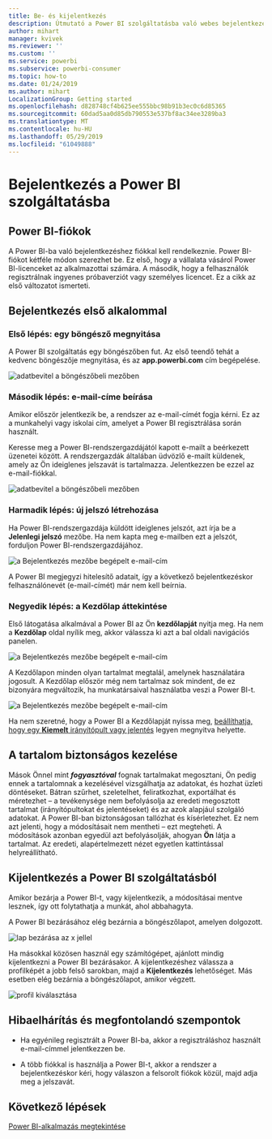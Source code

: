 ```yaml
---
title: Be- és kijelentkezés
description: Útmutató a Power BI szolgáltatásba való webes bejelentkezéshez és kijelentkezéshez.
author: mihart
manager: kvivek
ms.reviewer: ''
ms.custom: ''
ms.service: powerbi
ms.subservice: powerbi-consumer
ms.topic: how-to
ms.date: 01/24/2019
ms.author: mihart
LocalizationGroup: Getting started
ms.openlocfilehash: d828748cf4b625ee555bbc98b91b3ec0c6d85365
ms.sourcegitcommit: 60dad5aa0d85db790553e537bf8ac34ee3289ba3
ms.translationtype: MT
ms.contentlocale: hu-HU
ms.lasthandoff: 05/29/2019
ms.locfileid: "61049888"
---
```

# <a name="sign-in-to-power-bi-service"></a>Bejelentkezés a Power BI szolgáltatásba

## <a name="power-bi-accounts"></a>Power BI-fiókok
A Power BI-ba való bejelentkezéshez fiókkal kell rendelkeznie. Power BI-fiókot kétféle módon szerezhet be. Ez első, hogy a vállalata vásárol Power BI-licenceket az alkalmazottai számára. A második, hogy a felhasználók regisztrálnak ingyenes próbaverziót vagy személyes licencet. Ez a cikk az első változatot ismerteti.

## <a name="sign-in-for-the-first-time"></a>Bejelentkezés első alkalommal

### <a name="step-one-open-a-browser"></a>Első lépés: egy böngésző megnyitása
A Power BI szolgáltatás egy böngészőben fut.  Az első teendő tehát a kedvenc böngészője megnyitása, és az **app.powerbi.com** cím begépelése.

![adatbevitel a böngészőbeli mezőben](media/end-user-sign-in/power-bi-sign-in.png)

### <a name="step-two-type-your-email-address"></a>Második lépés: e-mail-címe beírása
Amikor először jelentkezik be, a rendszer az e-mail-címét fogja kérni.  Ez az a munkahelyi vagy iskolai cím, amelyet a Power BI regisztrálása során használt.  

Keresse meg a Power BI-rendszergazdájától kapott e-mailt a beérkezett üzenetei között. A rendszergazdák általában üdvözlő e-mailt küldenek, amely az Ön ideiglenes jelszavát is tartalmazza. Jelentkezzen be ezzel az e-mail-fiókkal. 

![adatbevitel a böngészőbeli mezőben](media/end-user-sign-in/power-bi-email2.png)


 
### <a name="step-three-create-a-new-password"></a>Harmadik lépés: új jelszó létrehozása
Ha Power BI-rendszergazdája küldött ideiglenes jelszót, azt írja be a **Jelenlegi jelszó** mezőbe. Ha nem kapta meg e-mailben ezt a jelszót, forduljon Power BI-rendszergazdájához.

![a Bejelentkezés mezőbe begépelt e-mail-cím](media/end-user-sign-in/power-bi-login2.png)

A Power BI megjegyzi hitelesítő adatait, így a következő bejelentkezéskor felhasználónevét (e-mail-címét) már nem kell beírnia. 

### <a name="step-four-review-your-home-page"></a>Negyedik lépés: a Kezdőlap áttekintése
Első látogatása alkalmával a Power BI az Ön **kezdőlapját** nyitja meg. Ha nem a **Kezdőlap** oldal nyílik meg, akkor válassza ki azt a bal oldali navigációs panelen. 

![a Bejelentkezés mezőbe begépelt e-mail-cím](media/end-user-sign-in/power-bi-home-select.png)

A Kezdőlapon minden olyan tartalmat megtalál, amelynek használatára jogosult. A Kezdőlap először még nem tartalmaz sok mindent, de ez bizonyára megváltozik, ha munkatársaival használatba veszi a Power BI-t. 

![a Bejelentkezés mezőbe begépelt e-mail-cím](media/end-user-sign-in/power-bi-home2.png)

Ha nem szeretné, hogy a Power BI a Kezdőlapját nyissa meg, [beállíthatja, hogy egy **Kiemelt** irányítópult vagy jelentés](end-user-featured.md) legyen megnyitva helyette. 

## <a name="safely-interact-with-content"></a>A tartalom biztonságos kezelése
Mások Önnel mint ***fogyasztóval*** fognak tartalmakat megosztani, Ön pedig ennek a tartalomnak a kezelésével vizsgálhatja az adatokat, és hozhat üzleti döntéseket.  Bátran szűrhet, szeletelhet, feliratkozhat, exportálhat és méretezhet – a tevékenysége nem befolyásolja az eredeti megosztott tartalmat (irányítópultokat és jelentéseket) és az azok alapjául szolgáló adatokat. A Power BI-ban biztonságosan tallózhat és kísérletezhet. Ez nem azt jelenti, hogy a módosításait nem mentheti – ezt megteheti. A módosítások azonban egyedül azt befolyásolják, ahogyan **Ön** látja a tartalmat. Az eredeti, alapértelmezett nézet egyetlen kattintással helyreállítható.

## <a name="sign-out-of-power-bi-service"></a>Kijelentkezés a Power BI szolgáltatásból
Amikor bezárja a Power BI-t, vagy kijelentkezik, a módosításai mentve lesznek, így ott folytathatja a munkát, ahol abbahagyta.

A Power BI bezárásához elég bezárnia a böngészőlapot, amelyen dolgozott. 

![lap bezárása az x jellel](media/end-user-sign-in/power-bi-close.png) 

Ha másokkal közösen használ egy számítógépet, ajánlott mindig kijelentkezni a Power BI bezárásakor.  A kijelentkezéshez válassza a profilképét a jobb felső sarokban, majd a **Kijelentkezés** lehetőséget. Más esetben elég bezárnia a böngészőlapot, amikor végzett.

![profil kiválasztása](media/end-user-sign-in/power-bi-sign-out.png) 

## <a name="troubleshooting-and-considerations"></a>Hibaelhárítás és megfontolandó szempontok
- Ha egyénileg regisztrált a Power BI-ba, akkor a regisztráláshoz használt e-mail-címmel jelentkezzen be.

- A több fiókkal is használja a Power BI-t, akkor a rendszer a bejelentkezéskor kéri, hogy válaszon a felsorolt fiókok közül, majd adja meg a jelszavát. 

## <a name="next-steps"></a>Következő lépések
[Power BI-alkalmazás megtekintése](end-user-app-view.md)
